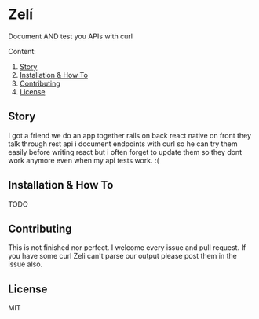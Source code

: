 # Zelí
Document AND test you APIs with curl

Content:
1. [Story](#story)
2. [Installation & How To](#installation--how-to)
3. [Contributing](#contributing)
4. [License](#license)

## Story
I got a friend we do an app together rails on back react native on front they talk through rest api i document endpoints with curl so he can try them easily before writing react but i often forget to update them so they dont work anymore even when my api tests work. :(

## Installation & How To
TODO

## Contributing
This is not finished nor perfect. I welcome every issue and pull request. If you have some curl Zeli can't parse our output please post them in the issue also.

## License
MIT
